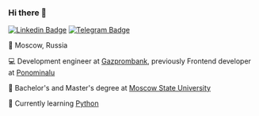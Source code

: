### Hi there 👋

[![Linkedin Badge](https://img.shields.io/badge/-Stanislavec-0072b1?style=flat&logo=Linkedin&logoColor=white)](linkedin.com/in/stanislavec/ "Connect on LinkedIn")
[![Telegram Badge](https://img.shields.io/badge/-@stanislavec-0088CC?style=flat&logo=Telegram&logoColor=white)](https://t.me/stanislavec "Contact on Telegram")


📍 Moscow, Russia

💻 Development engineer at [Gazprombank](https://www.gazprombank.ru/), previously Frontend developer at [Ponominalu](https://ponominalu.ru/)

📙 Bachelor's and Master's degree at [Moscow State University](https://www.msu.ru/)

🌱 Currently learning [Python](https://www.python.org/)

